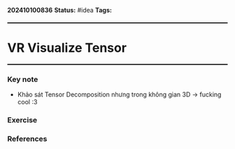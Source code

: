 **202410100836**
**Status:** #idea 
**Tags:** 
<hr style="border: none; height: 2px; background-color: #000000; margin: 20px 0;">

# VR Visualize Tensor
<hr style="border: none; height: 2px; background-color: #000000; margin: 20px 0;">

### Key note
- Khảo sát Tensor Decomposition nhưng trong không gian 3D -> fucking cool :3 
### Exercise


### References

